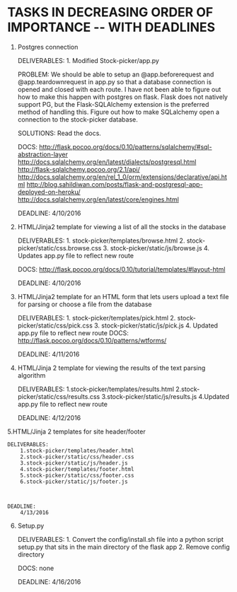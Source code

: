 TASKS IN DECREASING ORDER OF IMPORTANCE -- WITH DEADLINES
=========================================================



1. Postgres connection
	
	DELIVERABLES:
		1. Modified Stock-picker/app.py

	PROBLEM:
		We should be able to setup an @app.beforerequest and @app.teardownrequest in app.py so that a database connection is opened and closed with each route.
		I have not been able to figure out how to make this happen with postgres on flask. Flask does not natively support PG, but the Flask-SQLAlchemy extension
		is the preferred method of handling this. Figure out how to make SQLalchemy open a connection to the stock-picker database.

	SOLUTIONS:
		Read the docs.

	DOCS:
		http://flask.pocoo.org/docs/0.10/patterns/sqlalchemy/#sql-abstraction-layer
		http://docs.sqlalchemy.org/en/latest/dialects/postgresql.html
		http://flask-sqlalchemy.pocoo.org/2.1/api/
		http://docs.sqlalchemy.org/en/rel_1_0/orm/extensions/declarative/api.html
		http://blog.sahildiwan.com/posts/flask-and-postgresql-app-deployed-on-heroku/
		http://docs.sqlalchemy.org/en/latest/core/engines.html			

	
	DEADLINE: 4/10/2016




2. HTML/Jinja2 template for viewing a list of all the stocks in the database

	DELIVERABLES:
		1. stock-picker/templates/browse.html
		2. stock-picker/static/css.browse.css
		3. stock-picker/static/js/browse.js
		4. Updates app.py file to reflect new route	
	
	DOCS:
		http://flask.pocoo.org/docs/0.10/tutorial/templates/#layout-html
		
	DEADLINE:
		4/10/2016



3. HTML/Jinja2 template for an HTML form that lets users upload a text file for parsing or choose a file from the database

	DELIVERABLES:
		1. stock-picker/templates/pick.html
		2. stock-picker/static/css/pick.css
		3. stock-picker/static/js/pick.js
	        4. Updated app.py file to reflect new route
	DOCS:
		http://flask.pocoo.org/docs/0.10/patterns/wtforms/

	DEADLINE: 4/11/2016
	



4. HTML/Jinja 2 template for viewing the results of the text parsing algorithm
	
	DELIVERABLES:
		1.stock-picker/templates/results.html
		2.stock-picker/static/css/results.css
		3.stock-picker/static/js/results.js
		4.Updated app.py file to reflect new route


	DEADLINE:
		4/12/2016



5.HTML/Jinja 2 templates for site header/footer

	DELIVERABLES:
		1.stock-picker/templates/header.html
		2.stock-picker/static/css/header.css
		3.stock-picker/static/js/header.js
		4.stock-picker/templates/footer.html
		5.stock-picker/static/css/footer.css
		6.stock-picker/static/js/footer.js
	 	


	DEADLINE:
		4/13/2016


6. Setup.py

	DELIVERABLES:
		1. Convert the config/install.sh file into a python script setup.py that sits in the main directory of the flask app
		2. Remove config directory


	DOCS:
		none
	
	DEADLINE:
		4/16/2016



